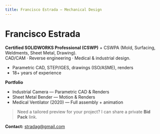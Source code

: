 ```yaml
---
title: Francisco Estrada — Mechanical Design
---
```

# Francisco Estrada
**Certified SOLIDWORKS Professional (CSWP)** + CSWPA (Mold, Surfacing, Weldments, Sheet Metal, Drawing).  
CAD/CAM · Reverse engineering · Medical & industrial design.

- Parametric CAD, STEP/IGES, drawings (ISO/ASME), renders  
- 18+ years of experience

**Portfolio**
- Industrial Camera — Parametric CAD & Renders  
- Sheet Metal Bender — Motion & Renders  
- Medical Ventilator (2020) — Full assembly + animation

> Need a tailored preview for your project? I can share a private **Bid Pack** link.

**Contact:** stradag@gmail.com
